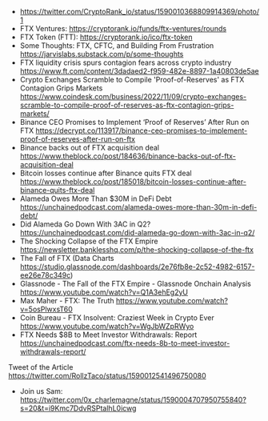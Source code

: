 - https://twitter.com/CryptoRank_io/status/1590010368809914369/photo/1
- FTX Ventures: https://cryptorank.io/funds/ftx-ventures/rounds
- FTX Token (FTT): https://cryptorank.io/ico/ftx-token
- Some Thoughts: FTX, CFTC, and Building From Frustration
  https://jarvislabs.substack.com/p/some-thoughts
- FTX liquidity crisis spurs contagion fears across crypto industry
  https://www.ft.com/content/3dadaed2-f959-482e-8897-1a40803de5ae
- Crypto Exchanges Scramble to Compile 'Proof-of-Reserves' as FTX Contagion Grips Markets
  https://www.coindesk.com/business/2022/11/09/crypto-exchanges-scramble-to-compile-proof-of-reserves-as-ftx-contagion-grips-markets/
- Binance CEO Promises to Implement ‘Proof of Reserves’ After Run on FTX
  https://decrypt.co/113917/binance-ceo-promises-to-implement-proof-of-reserves-after-run-on-ftx
- Binance backs out of FTX acquisition deal
  https://www.theblock.co/post/184636/binance-backs-out-of-ftx-acquisition-deal
- Bitcoin losses continue after Binance quits FTX deal
  https://www.theblock.co/post/185018/bitcoin-losses-continue-after-binance-quits-ftx-deal
- Alameda Owes More Than $30M in DeFi Debt
  https://unchainedpodcast.com/alameda-owes-more-than-30m-in-defi-debt/
- Did Alameda Go Down With 3AC in Q2?
  https://unchainedpodcast.com/did-alameda-go-down-with-3ac-in-q2/
- The Shocking Collapse of the FTX Empire
  https://newsletter.banklesshq.com/p/the-shocking-collapse-of-the-ftx
- The Fall of FTX (Data Charts
  https://studio.glassnode.com/dashboards/2e76fb8e-2c52-4982-6157-ee26e78c349c)
- Glassnode - The Fall of the FTX Empire - Glassnode Onchain Analysis
  https://www.youtube.com/watch?v=Q1A3ehEg2yU
- Max Maher - FTX: The Truth
  https://www.youtube.com/watch?v=5osPlwxsT60
- Coin Bureau - FTX Insolvent: Craziest Week in Crypto Ever
  https://www.youtube.com/watch?v=WgJbWZpRWyo
- FTX Needs $8B to Meet Investor Withdrawals: Report
  https://unchainedpodcast.com/ftx-needs-8b-to-meet-investor-withdrawals-report/

Tweet of the Article
https://twitter.com/RollzTaco/status/1590012541496750080
- Join us Sam: https://twitter.com/0x_charlemagne/status/1590004707950755840?s=20&t=i9Kmc7DdvRSPtalhL0icwg
